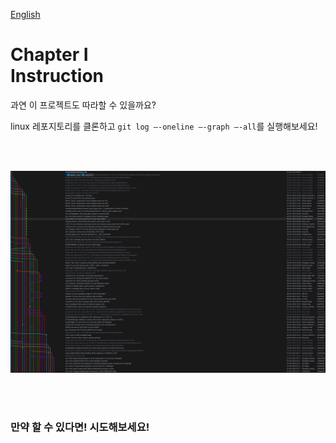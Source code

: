 [English](README.md)
# Chapter Ⅰ<br>Instruction

과연 이 프로젝트도 따라할 수 있을까요?

linux 레포지토리를 클론하고 `git log —-oneline —-graph —-all`를 실행해보세요!

<br>
<br>

![](https://github.com/euiminnn/Learn-Git-Branch/blob/main/assets/linux.png?raw=true)

<br>
<br>


### 만약 할 수 있다면! 시도해보세요!
